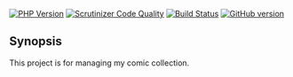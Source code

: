 [![PHP Version](https://img.shields.io/badge/PHP-v7.0-blue.svg)](https://img.shields.io/badge/PHP-v7.0-blue.svg) [![Scrutinizer Code Quality](https://scrutinizer-ci.com/g/CrazyDevil/comicsdb/badges/quality-score.png?b=develop)](https://scrutinizer-ci.com/g/CrazyDevil/comicsdb/?branch=develop) [![Build Status](https://travis-ci.org/CrazyDevil/comicsdb.svg?branch=develop)](https://travis-ci.org/CrazyDevil/comicsdb) [![GitHub version](https://badge.fury.io/gh/CrazyDevil%2Fcomicsdb.svg)](https://badge.fury.io/gh/CrazyDevil%2Fcomicsdb)

## Synopsis

This project is for managing my comic collection.
